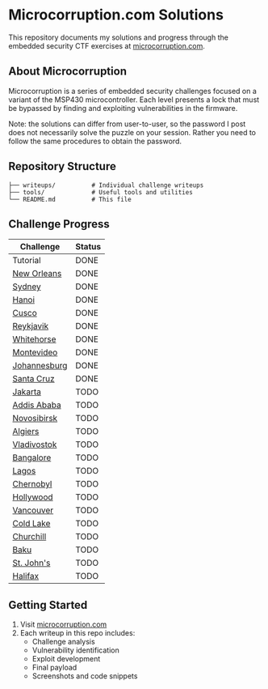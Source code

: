 # Microcorruption.com Solutions

This repository documents my solutions and progress through the embedded security CTF exercises at [microcorruption.com](https://microcorruption.com/).

## About Microcorruption

Microcorruption is a series of embedded security challenges focused on a variant of the MSP430 microcontroller. Each level presents a lock that must be bypassed by finding and exploiting vulnerabilities in the firmware.

Note: the solutions can differ from user-to-user, so the password I post does not necessarily solve the puzzle on your session. Rather you need to follow the same procedures to obtain the password.

## Repository Structure

```text
├── writeups/          # Individual challenge writeups
├── tools/             # Useful tools and utilities
└── README.md          # This file
```

## Challenge Progress

| Challenge | Status |
|-----------|--------|
| Tutorial | DONE |
| [New Orleans](writeups/01-new-orleans.md) | DONE |
| [Sydney](writeups/02-sydney.md) | DONE |
| [Hanoi](writeups/03-hanoi.md) | DONE |
| [Cusco](writeups/04-cusco.md) | DONE |
| [Reykjavik](writeups/05-reykjavik.md) | DONE |
| [Whitehorse](writeups/06-whitehorse.md) | DONE |
| [Montevideo](writeups/07-montevideo.md) | DONE |
| [Johannesburg](writeups/08-johannesburg.md) | DONE |
| [Santa Cruz](writeups/09-santa-cruz.md) | DONE |
| [Jakarta](writeups/10-jakarta.md) | TODO |
| [Addis Ababa](writeups/11-addis-ababa.md) | TODO |
| [Novosibirsk](writeups/12-novosibirsk.md) | TODO |
| [Algiers](writeups/13-algiers.md) | TODO |
| [Vladivostok](writeups/14-vladivostok.md) | TODO |
| [Bangalore](writeups/15-bangalore.md) | TODO |
| [Lagos](writeups/16-lagos.md) | TODO |
| [Chernobyl](writeups/14-chernobyl.md) | TODO |
| [Hollywood](writeups/15-hollywood.md) | TODO |
| [Vancouver](writeups/16-vancouver.md) | TODO |
| [Cold Lake](writeups/17-cold-lake.md) | TODO |
| [Churchill](writeups/18-churchill.md) | TODO |
| [Baku](writeups/19-baku.md) | TODO |
| [St. John's](writeups/20-st-johns.md) | TODO |
| [Halifax](writeups/21-halifax.md) | TODO |

## Getting Started

1. Visit [microcorruption.com](https://microcorruption.com/)
2. Each writeup in this repo includes:
   - Challenge analysis
   - Vulnerability identification
   - Exploit development
   - Final payload
   - Screenshots and code snippets
